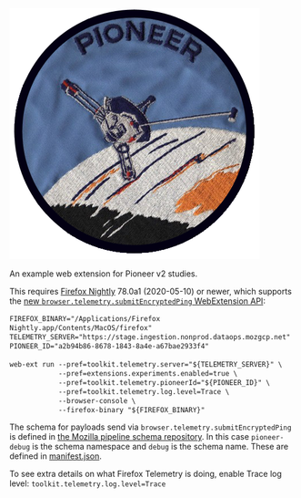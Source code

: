 ![alt text](https://raw.githubusercontent.com/rhelmer/pioneer-v2-example/master/images/pioneer10-patch-96.png "Pioneer 10 Patch")

An example web extension for Pioneer v2 studies.

This requires [Firefox Nightly](https://nightly.mozilla.org) 78.0a1 (2020-05-10) or newer, which supports the [new `browser.telemetry.submitEncryptedPing` WebExtension API](https://bugzilla.mozilla.org/show_bug.cgi?id=1634557):
```console
FIREFOX_BINARY="/Applications/Firefox Nightly.app/Contents/MacOS/firefox"
TELEMETRY_SERVER="https://stage.ingestion.nonprod.dataops.mozgcp.net"
PIONEER_ID="a2b94b86-8678-1843-8a4e-a67bae2933f4"

web-ext run --pref=toolkit.telemetry.server="${TELEMETRY_SERVER}" \
            --pref=extensions.experiments.enabled=true \
            --pref=toolkit.telemetry.pioneerId="${PIONEER_ID}" \
            --pref=toolkit.telemetry.log.level=Trace \
            --browser-console \
            --firefox-binary "${FIREFOX_BINARY}"
 ```

 The schema for payloads send via `browser.telemetry.submitEncryptedPing` is defined in [the Mozilla pipeline schema repository](https://github.com/mozilla-services/mozilla-pipeline-schemas/tree/master/schemas/pioneer-debug/debug). In this case `pioneer-debug` is the schema namespace and `debug` is the schema name. These are defined in [manifest.json](manifest.json).

To see extra details on what Firefox Telemetry is doing, enable Trace log level: `toolkit.telemetry.log.level=Trace`
